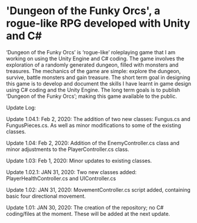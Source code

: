 # 'Dungeon of the Funky Orcs', a rogue-like RPG developed with Unity and C#

‘Dungeon of the Funky Orcs’ is ‘rogue-like’ roleplaying game that I am working on using the Unity Engine and C# coding.  The game involves the exploration of a randomly generated dungeon, filled with monsters and treasures.  The mechanics of the game are simple: explore the dungeon, survive, battle monsters and gain treasure.  The short term goal in designing this game is to develop and document the skills I have learnt in game design using C# coding and the Unity Engine.  The long term goals is to publish ‘Dungeon of the Funky Orcs’; making this game available to the public.

Update Log:



Update 1.04.1:
Feb 2, 2020: The addition of two new classes: Fungus.cs and FungusPieces.cs.  As well as minor modifications to some of the existing classes.

Update 1.04:
Feb 2, 2020: Addition of the EnemyController.cs class and minor adjustments to the PlayerController.cs class.

Update 1.03:
Feb 1, 2020: Minor updates to existing classes.

Update 1.02.1:
JAN 31, 2020: Two new classes added: PlayerHealthController.cs and UIController.cs

Update 1.02:
JAN 31, 2020: MovementController.cs script added, containing basic four directional movement.

Update 1.01:
JAN 30, 2020: The creation of the repository; no C# coding/files at the moment.  These will be added at the next update.
